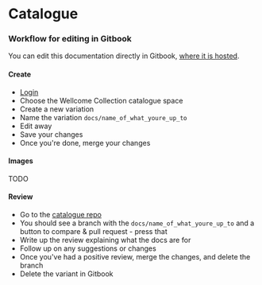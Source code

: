 # Catalogue

### Workflow for editing in Gitbook

You can edit this documentation directly in Gitbook, [where it is hosted](https://wellcomecollection.gitbook.io/catalogue/).

#### Create 

* [Login](https://app.gitbook.com/)
* Choose the Wellcome Collection catalogue space
* Create a new variation
* Name the variation `docs/name_of_what_youre_up_to`
* Edit away
* Save your changes
* Once you're done, merge your changes

#### Images

TODO

#### Review

* Go to the [catalogue repo](https://github.com/wellcometrust/catalogue)
* You should see a branch with the `docs/name_of_what_youre_up_to` and a button to compare & pull request - press that
* Write up the review explaining what the docs are for
* Follow up on any suggestions or changes
* Once you've had a positive review, merge the changes, and delete the branch
* Delete the variant in Gitbook



